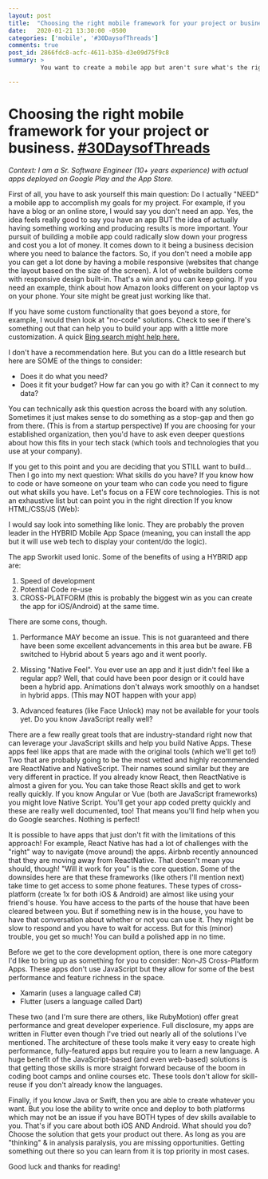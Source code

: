 ```yaml
---
layout: post
title:  "Choosing the right mobile framework for your project or business #30DaysofThreads"
date:   2020-01-21 13:30:00 -0500
categories: ['mobile', '#30DaysofThreads']
comments: true
post_id: 2866fdc8-acfc-4611-b35b-d3e09d75f9c8
summary: >
         You want to create a mobile app but aren't sure what's the right path, let's look at some options and see which makes the most sense for you.

---
```


# Choosing the right mobile framework for your project or business. [&#35;30DaysofThreads](https://learnwithari.com/30days/)

_Context: I am a Sr. Software Engineer (10+ years experience) with actual apps deployed on Google Play and the App Store._

First of all, you have to ask yourself this main question: Do I actually "NEED" a mobile app to accomplish my goals for my project. For example, if you have a blog or an online store, I would say you don't need an app. Yes, the idea feels really good to say you have an app BUT the idea of actually having something working and producing results is more important. Your pursuit of building a mobile app could radically slow down your progress and cost you a lot of money. It comes down to it being a business decision where you need to balance the factors. So, if you don't need a mobile app you can get a lot done by having a mobile responsive (websites that change the layout based on the size of the screen). A lot of website builders come with responsive design built-in. That's a win and you can keep going. If you need an example, think about how Amazon looks different on your laptop vs on your phone. Your site might be great just working like that.

If you have some custom functionality that goes beyond a store, for example, I would then look at "no-code" solutions. Check to see if there's something out 
that can help you to build your app with a little more customization. A quick [Bing search might help here.](https://www.bing.com/search?q=no+code+mobile+app+development&PC=U531&cvid=75a7a07b261f42e5a8e39bf9431daf2a&FORM=ANNTA1)

I don't have a recommendation here. But you can do a little research but here are SOME of the things to consider:

* Does it do what you need? 
* Does it fit your budget? How far can you go with it? Can it connect to my data?

You can technically ask this question across the board with any solution. Sometimes it just makes sense to do something as a stop-gap and then go from there. (This is from a startup perspective) 
If you are choosing for your established organization, then you'd have to ask even deeper questions about how this fits in your tech stack (which tools and technologies that you use at your company).

If you get to this point and you are deciding that you STILL want to build... 
Then I go into my next question: What skills do you have? If you know how to code or have someone on your team who can code you need to figure out what skills you have. Let's focus on a FEW core technologies. This is not an exhaustive list but can point you in the right direction 
If you know HTML/CSS/JS (Web):

I would say look into something like Ionic. They are probably the proven leader in the HYBRID Mobile App Space (meaning, you can install the app but it will use web tech to display your content/do the logic).

The app Sworkit used Ionic. 
Some of the benefits of using a HYBRID app are:

1. Speed of development
2. Potential Code re-use
3. CROSS-PLATFORM (this is probably the biggest win as you can create the app for iOS/Android) at the same time.

There are some cons, though. 
1. Performance MAY become an issue. This is not guaranteed and there have been some excellent advancements in this area but be aware. FB switched to Hybrid about 5 years ago and it went poorly.

2. Missing "Native Feel". You ever use an app and it just didn't feel like a regular 
app? Well, that could have been poor design or it could have been a hybrid app. Animations don't always work smoothly on a handset in hybrid apps. (This may NOT happen with your app)

3. Advanced features (like Face Unlock) may not be available for your tools yet. 
Do you know JavaScript really well?

There are a few really great tools that are industry-standard right now that can leverage your JavaScript skills and help you build Native Apps. These apps feel like apps that are made with the original tools (which we'll get to!) 
Two that are probably going to be the most vetted and highly recommended are ReactNative and NativeScript. Their names sound similar but they are very different in practice. If you already know React, then ReactNative is almost a given for you. You can take those React skills and get to work really quickly. If you know Angular or Vue (both are JavaScript frameworks) you might love Native Script. You'll get your app coded pretty quickly and these are really well documented, too! That means you'll find help when you do Google searches. Nothing is perfect!

It is possible to have apps that just don't fit with the limitations of this approach! For example, React Native has had a lot of challenges with the "right" way to navigate (move around) the apps. Airbnb recently announced that they are moving away from ReactNative. That doesn't mean you should, though! "Will it work for you" is the core question. Some of the downsides here are that these frameworks (like others I'll mention next) take time to get access to some phone features. These types of cross-platform (create 1x for both iOS & Android) are almost like using your friend's house. You have access to the parts of the house that have been cleared between you. But if something new is in the house, you have to have that conversation about whether or not you can use it. They might be slow to respond and you have to wait for access. But for this (minor) trouble, you get so much! You can build a polished app in no time.

Before we get to the core development option, there is one more category I'd like to bring up as something for you to consider: Non-JS Cross-Platform Apps. These apps don't use JavaScript but they allow for some of the best performance and feature richness in the space.

* Xamarin (uses a language called C#)
* Flutter (users a language called Dart)

These two (and I'm sure there are others, like RubyMotion) offer great performance and 
great developer experience. Full disclosure, my apps are written in Flutter even though I've tried out nearly all of the solutions I've mentioned. The architecture of these tools make it very easy to create high performance, fully-featured apps but require you to learn a new language. A huge benefit of the JavaScript-based (and even web-based) solutions is that getting those skills is more straight forward because of the boom in coding boot camps and online courses etc. These tools don't allow for skill-reuse if you don't already know the languages. 

Finally, if you know Java or Swift, then you are able to create whatever you want. But you lose the ability to write once and deploy to both platforms which may not be an issue if you have BOTH types of dev skills available to you. That's if you care about both iOS AND Android. What should you do? Choose the solution that gets your product out there. As long as you are "thinking" & in analysis paralysis, you are missing opportunities. Getting something out there so you can learn from it is top priority in most cases.

Good luck and thanks for reading! 